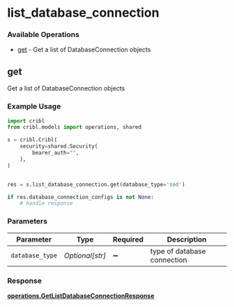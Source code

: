 # list_database_connection

### Available Operations

* [get](#get) - Get a list of DatabaseConnection objects

## get

Get a list of DatabaseConnection objects

### Example Usage

```python
import cribl
from cribl.models import operations, shared

s = cribl.Cribl(
    security=shared.Security(
        bearer_auth="",
    ),
)


res = s.list_database_connection.get(database_type='sed')

if res.database_connection_configs is not None:
    # handle response
```

### Parameters

| Parameter                   | Type                        | Required                    | Description                 |
| --------------------------- | --------------------------- | --------------------------- | --------------------------- |
| `database_type`             | *Optional[str]*             | :heavy_minus_sign:          | type of database connection |


### Response

**[operations.GetListDatabaseConnectionResponse](../../models/operations/getlistdatabaseconnectionresponse.md)**

